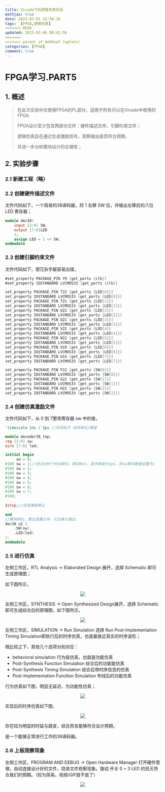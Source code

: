 ```yaml
---
title: Vivado下的逻辑仿真实验
mathjax: true
date: 2023-03-01 15:58:19
tags:  [FPGA,逻辑仿真]
<<<<<<< HEAD
updated: 2023-03-06 00:42:50
=======
>>>>>>> parent of 4e04eaf (uptate)
categories: [FPGA]
comment: true
---
```


# FPGA学习.PART5

## 1. 概述

> 在此次实验中仅使用FPGA的PL部分，适用于所有可以在Vivado中使用的FPGA
>
> FPGA设计至少包含两部分文件：硬件描述文件、引脚约束文件；
>
> 逻辑仿真旨在通过生成激励信号，观察输出是否符合预期，
>
> 并进一步分析模块设计的合理性；

## 2. 实验步骤

### 2.1 新建工程（略）

### 2.2 创建硬件描述文件

文件代码如下，一个简易的38译码器，将 1 左移 SW 位，并输出左移后的八位 LED 寄存器；

```verilog
module dec38(
    input [2:0] SW,
    output [7:0]LED
    );
    assign LED = 1 << SW;
endmodule
```

### 2.3 创建引脚约束文件

文件代码如下，很冗杂手敲容易出错，

```verilog
#set_property PACKAGE_PIN Y9 [get_ports {clk}]
#set_property IOSTANDARD LVCMOS33 [get_ports {clk}]

set_property PACKAGE_PIN T22 [get_ports {LED[0]}]
set_property IOSTANDARD LVCMOS33 [get_ports {LED[0]}]
set_property PACKAGE_PIN T21 [get_ports {LED[1]}]
set_property IOSTANDARD LVCMOS33 [get_ports {LED[1]}]
set_property PACKAGE_PIN U22 [get_ports {LED[2]}]
set_property IOSTANDARD LVCMOS33 [get_ports {LED[2]}]
set_property PACKAGE_PIN U21 [get_ports {LED[3]}]
set_property IOSTANDARD LVCMOS33 [get_ports {LED[3]}]
set_property PACKAGE_PIN V22 [get_ports {LED[4]}
set_property IOSTANDARD LVCMOS33 [get_ports {LED[4]}]
set_property PACKAGE_PIN W22 [get_ports {LED[5]}]
set_property IOSTANDARD LVCMOS33 [get_ports {LED[5]}]
set_property PACKAGE_PIN U19 [get_ports {LED[6]}]
set_property IOSTANDARD LVCMOS33 [get_ports {LED[6]}]
set_property PACKAGE_PIN U14 [get_ports {LED[7]}]
set_property IOSTANDARD LVCMOS33 [get_ports {LED[7]}]

set_property PACKAGE_PIN F22 [get_ports {SW[0]}]
set_property IOSTANDARD LVCMOS33 [get_ports {SW[0]}]
set_property PACKAGE_PIN G22 [get_ports {SW[1]}]
set_property IOSTANDARD LVCMOS33 [get_ports {SW[1]}]
set_property PACKAGE_PIN H22 [get_ports {SW[2]}]
set_property IOSTANDARD LVCMOS33 [get_ports {SW[2]}]
```

### 2.4 创建仿真激励文件

文件代码如下，从 0 到 7更改寄存器 sw 中的值，

```verilog
`timescale 1ns / 1ps //时间标尺 时间单位/精度

module decoder38_top;
reg [2:0] sw;
wire [7:0] led;

initial begin
     sw = 0;
#100 sw = 1;//经过100个时间单位，即100ns，其中精度为1ps，将sw寄存器值设置为1
#100 sw = 2;
#100 sw = 3;
#100 sw = 4;
#100 sw = 5;
#100 sw = 6;
#100 sw = 7;
#100;
    
$stop;//仿真激励停止
    
end
//模块例化，类比放置元件，引出输入输出
dec38 u1 (
    .SW(sw),
    .LED(led)
);
endmodule
```

### 2.5 进行仿真

左侧工作区，RTL Analysis -> Elaborated Design 展开，选择 Schematic 即可生成原理图；

如下图所示，

<div align = "center"><img src="生成原理图.png"  width=""  height = "" /></div>

左侧工作区，SYNTHESIS -> Open Synthesized Design展开，选择 Schematic 即可生成综合后的原理图，如下图所示，

<div align = "center"><img src="综合后的原理图.png"  width=""  height = "" /></div>

左侧工作区，SIMULATION -> Run Simulation 选择 Run Post-Implementation Timing Simulation即执行后的时序仿真，也是最接近真实的时序波形；

相比较之下，其他几个选项分别对应：

+ behavioral simulation	行为级仿真，也就是功能仿真
+ Post-Synthesis Function Simulation  综合后的功能能仿真
+ Post-Synthesis Timing Simulation     综合后带时序信息的仿真
+ Post-Implementation Function Simulation  布线后的功能仿真

行为仿真如下图，明显无延迟，为功能性仿真；

<div align = "center"><img src="行为仿真.png"  width=""  height = "" /></div>

实现后的时序仿真如下图，

<div align = "center"><img src="时序仿真.png"  width=""  height = "" /></div>

存在较为明显的时延与跳变，综合而言能够符合设计预期，

是一个能够正常进行工作的38译码器。

### 2.6 上板观察现象

左侧工作区，PROGRAM AND DEBUG -> Open Hardware Manager 打开硬件管理，自动连接设计好的文件，烧录文件观察现象。拨动 开关 0 ~ 3 LED 的亮灭符合我们的预期。（较为简易，视频/GIF就不放了）

<div align = "center"><img src="EMT.jpg"  width=""  height = "" /></div>